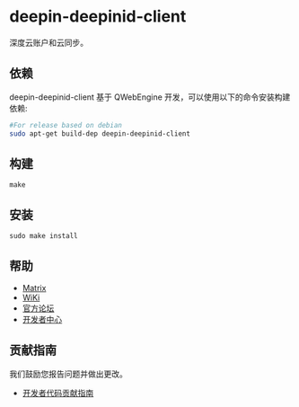 # deepin-deepinid-client

深度云账户和云同步。

## 依赖

deepin-deepinid-client 基于 QWebEngine 开发，可以使用以下的命令安装构建依赖:

```bash
#For release based on debian
sudo apt-get build-dep deepin-deepinid-client
```

## 构建

`make`

## 安装

`sudo make install`

## 帮助

* [Matrix](https://matrix.to/#/#deepin-community:matrix.org)
* [WiKi](https://wiki.deepin.org)
* [官方论坛](https://bbs.deepin.org)
* [开发者中心](https://github.com/linuxdeepin/developer-center/issues) 

## 贡献指南

我们鼓励您报告问题并做出更改。

* [开发者代码贡献指南](https://github.com/linuxdeepin/developer-center/wiki/Contribution-Guidelines-for-Developers)
